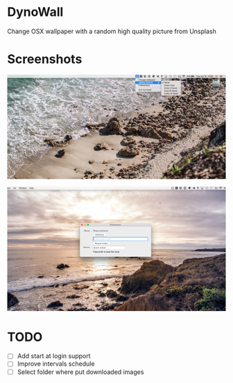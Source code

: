 # DynoWall

Change OSX wallpaper with a random high quality picture from Unsplash

# Screenshots

![status-bar-options](screenshots/status-bar-options.png)

![preferences](screenshots/preferences.png)

# TODO
- [ ] Add start at login support
- [ ] Improve intervals schedule
- [ ] Select folder where put downloaded images
